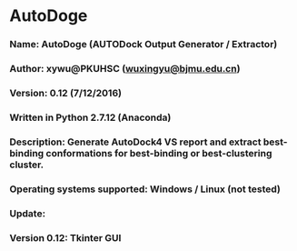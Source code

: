# AutoDoge
### Name: AutoDoge (AUTODock Output Generator / Extractor)
### Author: xywu@PKUHSC (wuxingyu@bjmu.edu.cn)
### Version: 0.12 (7/12/2016)
### Written in Python 2.7.12 (Anaconda)
### Description: Generate AutoDock4 VS report and extract best-binding conformations for best-binding or best-clustering cluster.
### Operating systems supported: Windows / Linux (not tested)

### Update:
###   Version 0.12: Tkinter GUI
